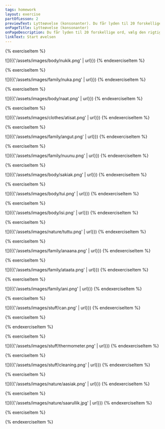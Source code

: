 ```yaml
---
tags: homework
layout: exercise
partOfLesson: 2
previewText: Lytteøvelse (konsonanter). Du får lyden til 20 forskellige ord, vælg den rigtige stavemåde.
onPageTitle: Lytteøvelse (konsonanter)
onPageDescription: Du får lyden til 20 forskellige ord, vælg den rigtige stavemåde.
linkText: Start øvelsen
---
```


{% exerciseItem %}

![]({{'/assets/images/body/nukik.png' | url}})
<audio-player data-file="body/nukik.mp3"></audio-player>
<multi-choice data-label="Qanoq allattarpaat?" data-type="radio" data-options="nugit, nukik" data-validation="2"></multi-choice>
<feedback-message data-content="Nukik betyder muskel"></feedback-message>
{% endexerciseItem %}

{% exerciseItem %}

![]({{'/assets/images/family/nuka.png' | url}})
<audio-player data-file="family/nuka.mp3"></audio-player>
<multi-choice data-label="Qanoq allattarpaat?" data-type="radio" data-options="nuka, nukat" data-validation="1"></multi-choice>
<feedback-message data-content="Nuka betyder lillebror eller lillesøster (til en af det samme køn)"></feedback-message>
{% endexerciseItem %}

{% exerciseItem %}

![]({{'/assets/images/body/naat.png' | url}})
<audio-player data-file="body/naat.mp3"></audio-player>
<multi-choice data-label="Qanoq allattarpaat?" data-type="radio" data-options="naat, naak" data-validation="1"></multi-choice>
<feedback-message data-content="Naat betyder mave"></feedback-message>
{% endexerciseItem %}

{% exerciseItem %}

![]({{'/assets/images/clothes/atisat.png' | url}})
<audio-player data-file="clothes/atisat.mp3"></audio-player>
<multi-choice data-label="Qanoq allattarpaat?" data-type="radio" data-options="atisat, asitat" data-validation="1"></multi-choice>
<feedback-message data-content="Atisat betyder tøj"></feedback-message>
{% endexerciseItem %}

{% exerciseItem %}

![]({{'/assets/images/family/angut.png' | url}})
<audio-player data-file="family/angut.mp3"></audio-player>
<multi-choice data-label="Qanoq allattarpaat?" data-type="radio" data-options="angut, anguk" data-validation="1"></multi-choice>
<feedback-message data-content="Angut betyder mand"></feedback-message>
{% endexerciseItem %}

{% exerciseItem %}

![]({{'/assets/images/family/nuunu.png' | url}})
<audio-player data-file="family/nuunu.mp3"></audio-player>
<multi-choice data-label="Qanoq allattarpaat?" data-type="radio" data-options="nuunuk, nuunu" data-validation="2"></multi-choice>
<feedback-message data-content="Nuunu betyder baby, det er også et typisk pigenavn"></feedback-message>
{% endexerciseItem %}

{% exerciseItem %}

![]({{'/assets/images/body/sakiak.png' | url}})
<audio-player data-file="body/sakiak.mp3"></audio-player>
<multi-choice data-label="Qanoq allattarpaat?" data-type="radio" data-options="sagiak, sakiak" data-validation="2"></multi-choice>
<feedback-message data-content="Sakiak betyder brystkasse"></feedback-message>
{% endexerciseItem %}

{% exerciseItem %}

![]({{'/assets/images/body/tui.png' | url}})
<audio-player data-file="body/tui.mp3"></audio-player>
<multi-choice data-label="Qanoq allattarpaat?" data-type="radio" data-options="tui, dui" data-validation="1"></multi-choice>
<feedback-message data-content="Tui betyder skulder"></feedback-message>
{% endexerciseItem %}

{% exerciseItem %}

![]({{'/assets/images/body/isi.png' | url}})
<audio-player data-file="body/isi.mp3"></audio-player>
<multi-choice data-label="Qanoq allattarpaat?" data-type="radio" data-options="isi, iti" data-validation="1"></multi-choice>
<feedback-message data-content="Isi betyder øje"></feedback-message>
{% endexerciseItem %}

{% exerciseItem %}

![]({{'/assets/images/nature/tuttu.png' | url}})
<audio-player data-file="nature/tuttu.mp3"></audio-player>
<multi-choice data-label="Qanoq allattarpaat?" data-type="radio" data-options="tuttu, tukku" data-validation="1"></multi-choice>
<feedback-message data-content="Tuttu betyder rensdyr"></feedback-message>
{% endexerciseItem %}

{% exerciseItem %}

![]({{'/assets/images/family/anaana.png' | url}})
<audio-player data-file="family/anaana.mp3"></audio-player>
<multi-choice data-label="Qanoq allattarpaat?" data-type="radio" data-options="anaana, anaanat" data-validation="1"></multi-choice>
<feedback-message data-content="Anaana betyder mor"></feedback-message>
{% endexerciseItem %}

{% exerciseItem %}

![]({{'/assets/images/family/ataata.png' | url}})
<audio-player data-file="family/ataata.mp3"></audio-player>
<multi-choice data-label="Qanoq allattarpaat?" data-type="radio" data-options="adaada, ataata" data-validation="2"></multi-choice>
<feedback-message data-content="Ataata betyder far"></feedback-message>
{% endexerciseItem %}

{% exerciseItem %}

![]({{'/assets/images/family/ani.png' | url}})
<audio-player data-file="family/ani.mp3"></audio-player>
<multi-choice data-label="Qanoq allattarpaat?" data-type="radio" data-options="ani, aki" data-validation="1"></multi-choice>
<feedback-message data-content="Ani betyder storebror (til en lillesøster)"></feedback-message>
{% endexerciseItem %}

{% exerciseItem %}

![]({{'/assets/images/stuff/can.png' | url}})
<audio-player data-file="stuff/kanni.mp3"></audio-player>
<multi-choice data-label="Qanoq allattarpaat?" data-type="radio" data-options="tanni, kanni" data-validation="2"></multi-choice>
<feedback-message data-content="Kanni betyder kande (det er et låneord)"></feedback-message>
{% endexerciseItem %}

{% exerciseItem %}

<audio-player data-file="body/kukik.mp3"></audio-player>
<multi-choice data-label="Qanoq allattarpaat?" data-type="radio" data-options="kukit, kukik" data-validation="2"></multi-choice>
<feedback-message data-content="Kukik betyder negl"></feedback-message>
{% endexerciseItem %}

{% exerciseItem %}

![]({{'/assets/images/stuff/thermometer.png' | url}})
<audio-player data-file="stuff/kiassiut.mp3"></audio-player>
<multi-choice data-label="Qanoq allattarpaat?" data-type="radio" data-options="kiassiut, tiassiuk" data-validation="1"></multi-choice>
<feedback-message data-content="Kiassiut betyder termometer"></feedback-message>
{% endexerciseItem %}

{% exerciseItem %}

![]({{'/assets/images/stuff/cleaning.png' | url}})
<audio-player data-file="stuff/asaat.mp3"></audio-player>
<multi-choice data-label="Qanoq allattarpaat?" data-type="radio" data-options="asaat, allaat" data-validation="1"></multi-choice>
<feedback-message data-content="Asaat betyder klud"></feedback-message>
{% endexerciseItem %}

{% exerciseItem %}

![]({{'/assets/images/nature/aasiak.png' | url}})
<audio-player data-file="nature/aasiak.mp3"></audio-player>
<multi-choice data-label="Qanoq allattarpaat?" data-type="radio" data-options="aasiak, aasiaat" data-validation="1"></multi-choice>
<feedback-message data-content="Aasiak betyder edderkop"></feedback-message>
{% endexerciseItem %}

{% exerciseItem %}

![]({{'/assets/images/nature/saarullik.jpg' | url}})
<audio-player data-file="nature/saarullik.mp3"></audio-player>
<multi-choice data-label="Qanoq allattarpaat?" data-type="radio" data-options="saaruklik, saarullik" data-validation="2"></multi-choice>
<feedback-message data-content="Saarullik betyder torsk"></feedback-message>
{% endexerciseItem %}

{% exerciseItem %}

<audio-player data-file="language/tuluttut.mp3"></audio-player>
<multi-choice data-label="Qanoq allattarpaat?" data-type="radio" data-options="tuluttut, tulluttut" data-validation="1"></multi-choice>
<feedback-message data-content="Tuluttut betyder engelsk"></feedback-message>
{% endexerciseItem %}
